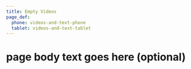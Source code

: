 ```yaml
---
title: Empty Videos
page_def:
  phone: videos-and-text-phone
  tablet: videos-and-text-tablet
---
```


# page body text goes here (optional)
